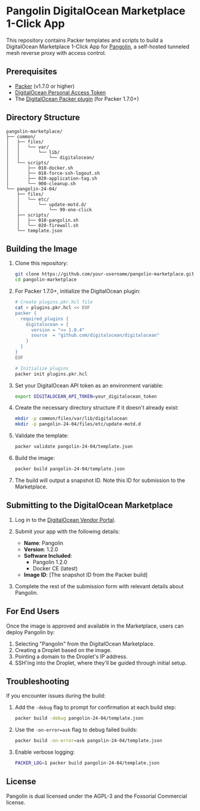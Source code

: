# Pangolin DigitalOcean Marketplace 1-Click App

This repository contains Packer templates and scripts to build a DigitalOcean Marketplace 1-Click App for [Pangolin](https://github.com/fosrl/pangolin), a self-hosted tunneled mesh reverse proxy with access control.

## Prerequisites

- [Packer](https://www.packer.io/downloads) (v1.7.0 or higher)
- [DigitalOcean Personal Access Token](https://docs.digitalocean.com/reference/api/create-personal-access-token/)
- The [DigitalOcean Packer plugin](https://developer.hashicorp.com/packer/plugins/builders/digitalocean) (for Packer 1.7.0+)

## Directory Structure

```
pangolin-marketplace/
├── common/
│   ├── files/
│   │   └── var/
│   │       └── lib/
│   │           └── digitalocean/
│   └── scripts/
│       ├── 010-docker.sh
│       ├── 018-force-ssh-logout.sh
│       ├── 020-application-tag.sh
│       └── 900-cleanup.sh
└── pangolin-24-04/
    ├── files/
    │   └── etc/
    │       └── update-motd.d/
    │           └── 99-one-click
    ├── scripts/
    │   ├── 010-pangolin.sh
    │   └── 020-firewall.sh
    └── template.json
```

## Building the Image

1. Clone this repository:
   ```bash
   git clone https://github.com/your-username/pangolin-marketplace.git
   cd pangolin-marketplace
   ```

2. For Packer 1.7.0+, initialize the DigitalOcean plugin:
   ```bash
   # Create plugins.pkr.hcl file
   cat > plugins.pkr.hcl << EOF
   packer {
     required_plugins {
       digitalocean = {
         version = ">= 1.0.4"
         source  = "github.com/digitalocean/digitalocean"
       }
     }
   }
   EOF

   # Initialize plugins
   packer init plugins.pkr.hcl
   ```

3. Set your DigitalOcean API token as an environment variable:
   ```bash
   export DIGITALOCEAN_API_TOKEN=your_digitalocean_token
   ```

4. Create the necessary directory structure if it doesn't already exist:
   ```bash
   mkdir -p common/files/var/lib/digitalocean
   mkdir -p pangolin-24-04/files/etc/update-motd.d
   ```

5. Validate the template:
   ```bash
   packer validate pangolin-24-04/template.json
   ```

6. Build the image:
   ```bash
   packer build pangolin-24-04/template.json
   ```

7. The build will output a snapshot ID. Note this ID for submission to the Marketplace.

## Submitting to the DigitalOcean Marketplace

1. Log in to the [DigitalOcean Vendor Portal](https://cloud.digitalocean.com/vendorportal).

2. Submit your app with the following details:
   - **Name**: Pangolin
   - **Version**: 1.2.0
   - **Software Included**:
     - Pangolin 1.2.0
     - Docker CE (latest)
   - **Image ID**: [The snapshot ID from the Packer build]

3. Complete the rest of the submission form with relevant details about Pangolin.

## For End Users

Once the image is approved and available in the Marketplace, users can deploy Pangolin by:

1. Selecting "Pangolin" from the DigitalOcean Marketplace.
2. Creating a Droplet based on the image.
3. Pointing a domain to the Droplet's IP address.
4. SSH'ing into the Droplet, where they'll be guided through initial setup.

## Troubleshooting

If you encounter issues during the build:

1. Add the `-debug` flag to prompt for confirmation at each build step:
   ```bash
   packer build -debug pangolin-24-04/template.json
   ```

2. Use the `-on-error=ask` flag to debug failed builds:
   ```bash
   packer build -on-error=ask pangolin-24-04/template.json
   ```

3. Enable verbose logging:
   ```bash
   PACKER_LOG=1 packer build pangolin-24-04/template.json
   ```

## License

Pangolin is dual licensed under the AGPL-3 and the Fossorial Commercial license.
